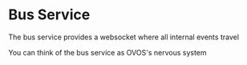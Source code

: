 # Bus Service

The bus service provides a websocket where all internal events travel

You can think of the bus service as OVOS's nervous system
